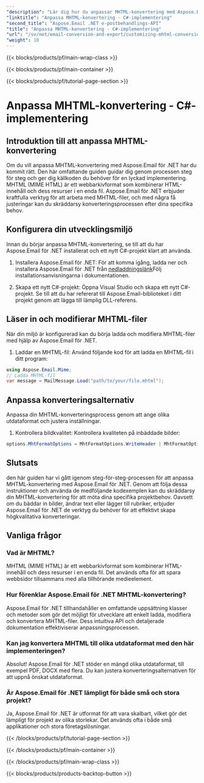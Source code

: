 ```yaml
---
"description": "Lär dig hur du anpassar MHTML-konvertering med Aspose.Email för .NET. Steg-för-steg-guide med C#-källkod."
"linktitle": "Anpassa MHTML-konvertering - C#-implementering"
"second_title": "Aspose.Email .NET e-postbehandlings-API"
"title": "Anpassa MHTML-konvertering - C#-implementering"
"url": "/sv/net/email-conversion-and-export/customizing-mhtml-conversion-csharp-implementation/"
"weight": 10
---
```


{{< blocks/products/pf/main-wrap-class >}}

{{< blocks/products/pf/main-container >}}

{{< blocks/products/pf/tutorial-page-section >}}

# Anpassa MHTML-konvertering - C#-implementering


## Introduktion till att anpassa MHTML-konvertering

Om du vill anpassa MHTML-konvertering med Aspose.Email för .NET har du kommit rätt. Den här omfattande guiden guidar dig genom processen steg för steg och ger dig källkoden du behöver för en lyckad implementering. MHTML (MIME HTML) är ett webbarkivformat som kombinerar HTML-innehåll och dess resurser i en enda fil. Aspose.Email för .NET erbjuder kraftfulla verktyg för att arbeta med MHTML-filer, och med några få justeringar kan du skräddarsy konverteringsprocessen efter dina specifika behov.

## Konfigurera din utvecklingsmiljö

Innan du börjar anpassa MHTML-konvertering, se till att du har Aspose.Email för .NET installerat och ett nytt C#-projekt klart att använda.

1. Installera Aspose.Email för .NET:
För att komma igång, ladda ner och installera Aspose.Email för .NET från [nedladdningslänk](https://releases.aspose.com/email/net)Följ installationsanvisningarna i dokumentationen.

2. Skapa ett nytt C#-projekt:
Öppna Visual Studio och skapa ett nytt C#-projekt. Se till att du har refererat till Aspose.Email-biblioteket i ditt projekt genom att lägga till lämplig DLL-referens.

## Läser in och modifierar MHTML-filer

När din miljö är konfigurerad kan du börja ladda och modifiera MHTML-filer med hjälp av Aspose.Email för .NET.

1. Laddar en MHTML-fil:
Använd följande kod för att ladda en MHTML-fil i ditt program:

```csharp
using Aspose.Email.Mime;
// Ladda MHTML-fil
var message = MailMessage.Load("path/to/your/file.mhtml");
```

## Anpassa konverteringsalternativ

Anpassa din MHTML-konverteringsprocess genom att ange olika utdataformat och justera inställningar.

1. Kontrollera bildkvalitet:
Kontrollera kvaliteten på inbäddade bilder:

```csharp
options.MhtFormatOptions = MhtFormatOptions.WriteHeader | MhtFormatOptions.HideExtraPrintHeader;
```

## Slutsats

den här guiden har vi gått igenom steg-för-steg-processen för att anpassa MHTML-konvertering med Aspose.Email för .NET. Genom att följa dessa instruktioner och använda de medföljande kodexemplen kan du skräddarsy din MHTML-konvertering för att möta dina specifika projektbehov. Oavsett om du bäddar in bilder, ändrar text eller lägger till rubriker, erbjuder Aspose.Email för .NET de verktyg du behöver för att effektivt skapa högkvalitativa konverteringar.

## Vanliga frågor

### Vad är MHTML?

MHTML (MIME HTML) är ett webbarkivformat som kombinerar HTML-innehåll och dess resurser i en enda fil. Det används ofta för att spara webbsidor tillsammans med alla tillhörande medieelement.

### Hur förenklar Aspose.Email för .NET MHTML-konvertering?

Aspose.Email för .NET tillhandahåller en omfattande uppsättning klasser och metoder som gör det möjligt för utvecklare att enkelt ladda, modifiera och konvertera MHTML-filer. Dess intuitiva API och detaljerade dokumentation effektiviserar anpassningsprocessen.

### Kan jag konvertera MHTML till olika utdataformat med den här implementeringen?

Absolut! Aspose.Email för .NET stöder en mängd olika utdataformat, till exempel PDF, DOCX med flera. Du kan justera konverteringsalternativen för att uppnå önskat utdataformat.

### Är Aspose.Email för .NET lämpligt för både små och stora projekt?

Ja, Aspose.Email för .NET är utformat för att vara skalbart, vilket gör det lämpligt för projekt av olika storlekar. Det används ofta i både små applikationer och stora företagslösningar.

{{< /blocks/products/pf/tutorial-page-section >}}

{{< /blocks/products/pf/main-container >}}

{{< /blocks/products/pf/main-wrap-class >}}

{{< blocks/products/products-backtop-button >}}
